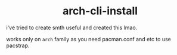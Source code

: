 <h1 align=center> arch-cli-install </h1>

i've tried to create smth useful and created this lmao.

works only on `arch` family as you need pacman.conf and etc to use pacstrap.
